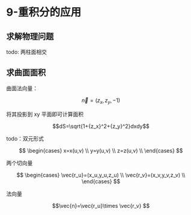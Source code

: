 # 9-重积分的应用

## 求解物理问题


todo: 两柱面相交


## 求曲面面积

曲面法向量：

$$\vec{n}=(z_x,z_y,-1)$$

将其投影到 xy 平面即可计算面积

$$dS=\sqrt{1+{z_x}^2+{z_y}^2}dxdy$$

todo：双元形式

$$
\begin{cases}
x=x(u,v) \\
y=y(u,v) \\ 
z=z(u,v) \\
\end{cases}
$$

两个切向量

$$
\begin{cases}
\vec{r_u}=(x_u,y_u,z_u) \\
\vec{r_v}=(x_v,y_v,z_v) \\ 
\end{cases}
$$

法向量

$$\vec{n}=\vec{r_u}\times \vec{r_v} $$
